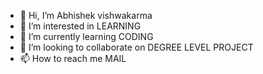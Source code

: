 - 👋 Hi, I’m Abhishek vishwakarma
- 👀 I’m interested in LEARNING
- 🌱 I’m currently learning CODING
- 💞️ I’m looking to collaborate on DEGREE LEVEL PROJECT 
- 📫 How to reach me MAIL

<!---
Abhi112107/Abhi112107 is a ✨ special ✨ repository because its `README.md` (this file) appears on your GitHub profile.
You can click the Preview link to take a look at your changes.
--->
